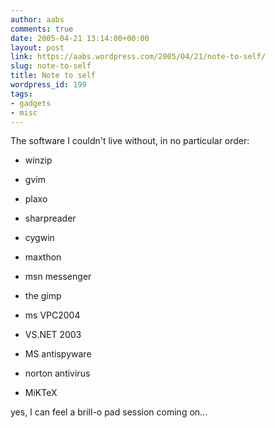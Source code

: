 ```yaml
---
author: aabs
comments: true
date: 2005-04-21 13:14:00+00:00
layout: post
link: https://aabs.wordpress.com/2005/04/21/note-to-self/
slug: note-to-self
title: Note to self
wordpress_id: 199
tags:
- gadgets
- misc
---
```


The software I couldn't live without, in no particular order:



	
  * winzip

	
  * gvim

	
  * plaxo

	
  * sharpreader

	
  * cygwin

	
  * maxthon

	
  * msn messenger

	
  * the gimp

	
  * ms VPC2004

	
  * VS.NET 2003

	
  * MS antispyware

	
  * norton antivirus

	
  * MiKTeX


yes, I can feel a brill-o pad session coming on...
